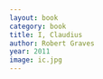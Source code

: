 ```yaml
---
layout: book
category: book
title: I, Claudius
author: Robert Graves
year: 2011
image: ic.jpg
---
```

